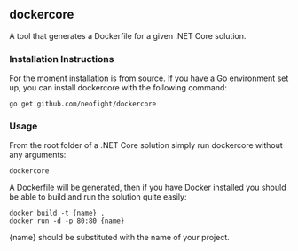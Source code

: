 ## dockercore
A tool that generates a Dockerfile for a given .NET Core solution.

### Installation Instructions

For the moment installation is from source. If you have a Go environment set up, you can install dockercore with the following command:

`go get github.com/neofight/dockercore`

### Usage

From the root folder of a .NET Core solution simply run dockercore without any arguments:

`dockercore`

A Dockerfile will be generated, then if you have Docker installed you should be able to build and run the solution quite easily:

`docker build -t {name} .`  
`docker run -d -p 80:80 {name}`

{name} should be substituted with the name of your project.

